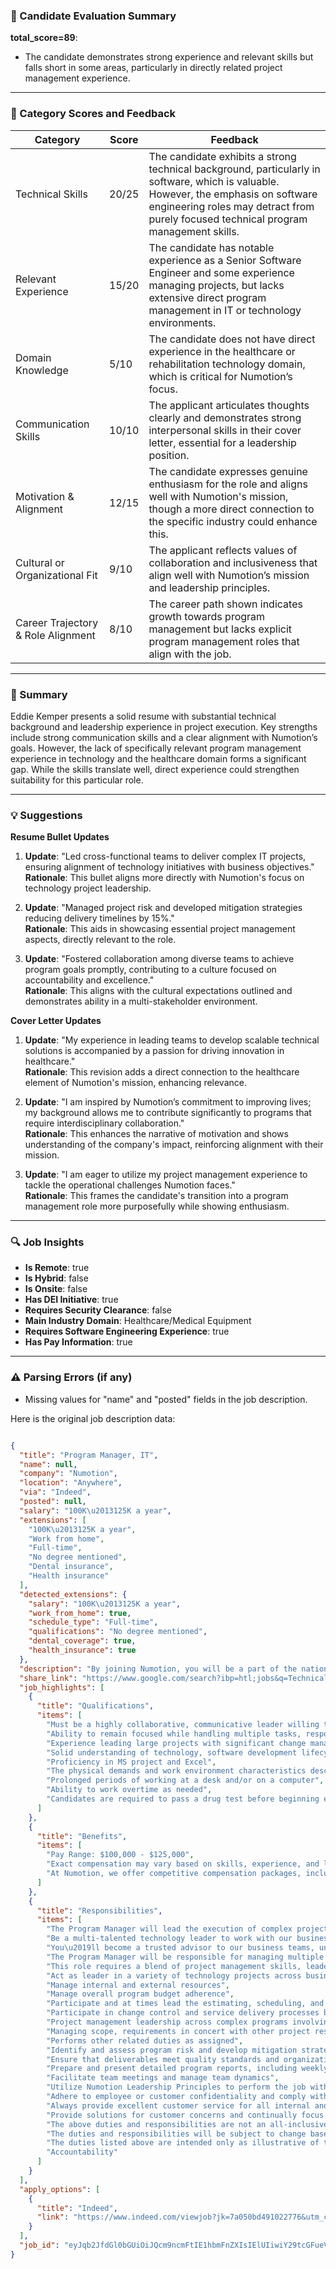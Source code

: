 ### 📄 Candidate Evaluation Summary

**total_score=89**:  
- The candidate demonstrates strong experience and relevant skills but falls short in some areas, particularly in directly related project management experience.

---

### 🎯 Category Scores and Feedback

| Category                        | Score | Feedback |
|--------------------------------|-------|----------|
| Technical Skills               | 20/25 | The candidate exhibits a strong technical background, particularly in software, which is valuable. However, the emphasis on software engineering roles may detract from purely focused technical program management skills. |
| Relevant Experience             | 15/20 | The candidate has notable experience as a Senior Software Engineer and some experience managing projects, but lacks extensive direct program management in IT or technology environments. |
| Domain Knowledge                | 5/10  | The candidate does not have direct experience in the healthcare or rehabilitation technology domain, which is critical for Numotion’s focus. |
| Communication Skills            | 10/10 | The applicant articulates thoughts clearly and demonstrates strong interpersonal skills in their cover letter, essential for a leadership position. |
| Motivation & Alignment          | 12/15 | The candidate expresses genuine enthusiasm for the role and aligns well with Numotion's mission, though a more direct connection to the specific industry could enhance this. |
| Cultural or Organizational Fit  | 9/10  | The applicant reflects values of collaboration and inclusiveness that align well with Numotion’s mission and leadership principles. |
| Career Trajectory & Role Alignment | 8/10  | The career path shown indicates growth towards program management but lacks explicit program management roles that align with the job. |

---

### 🧾 Summary

Eddie Kemper presents a solid resume with substantial technical background and leadership experience in project execution. Key strengths include strong communication skills and a clear alignment with Numotion’s goals. However, the lack of specifically relevant program management experience in technology and the healthcare domain forms a significant gap. While the skills translate well, direct experience could strengthen suitability for this particular role.

---

### 💡 Suggestions

**Resume Bullet Updates**  
1. **Update**: "Led cross-functional teams to deliver complex IT projects, ensuring alignment of technology initiatives with business objectives."  
   **Rationale**: This bullet aligns more directly with Numotion's focus on technology project leadership. 

2. **Update**: "Managed project risk and developed mitigation strategies reducing delivery timelines by 15%."  
   **Rationale**: This aids in showcasing essential project management aspects, directly relevant to the role. 

3. **Update**: "Fostered collaboration among diverse teams to achieve program goals promptly, contributing to a culture focused on accountability and excellence."  
   **Rationale**: This aligns with the cultural expectations outlined and demonstrates ability in a multi-stakeholder environment. 

**Cover Letter Updates**  
1. **Update**: "My experience in leading teams to develop scalable technical solutions is accompanied by a passion for driving innovation in healthcare."  
   **Rationale**: This revision adds a direct connection to the healthcare element of Numotion's mission, enhancing relevance.

2. **Update**: "I am inspired by Numotion’s commitment to improving lives; my background allows me to contribute significantly to programs that require interdisciplinary collaboration."  
   **Rationale**: This enhances the narrative of motivation and shows understanding of the company's impact, reinforcing alignment with their mission.

3. **Update**: "I am eager to utilize my project management experience to tackle the operational challenges Numotion faces."  
   **Rationale**: This frames the candidate's transition into a program management role more purposefully while showing enthusiasm.

---

### 🔍 Job Insights

- **Is Remote**: true  
- **Is Hybrid**: false  
- **Is Onsite**: false  
- **Has DEI Initiative**: true  
- **Requires Security Clearance**: false  
- **Main Industry Domain**: Healthcare/Medical Equipment  
- **Requires Software Engineering Experience**: true  
- **Has Pay Information**: true  

---

### ⚠️ Parsing Errors (if any)

- Missing values for "name" and "posted" fields in the job description.

Here is the original job description data:

```json

{
  "title": "Program Manager, IT",
  "name": null,
  "company": "Numotion",
  "location": "Anywhere",
  "via": "Indeed",
  "posted": null,
  "salary": "100K\u2013125K a year",
  "extensions": [
    "100K\u2013125K a year",
    "Work from home",
    "Full-time",
    "No degree mentioned",
    "Dental insurance",
    "Health insurance"
  ],
  "detected_extensions": {
    "salary": "100K\u2013125K a year",
    "work_from_home": true,
    "schedule_type": "Full-time",
    "qualifications": "No degree mentioned",
    "dental_coverage": true,
    "health_insurance": true
  },
  "description": "By joining Numotion, you will be a part of the nation's leading provider of Complex Rehabilitation Technology. Numotion is helping thousands of people with individually configured, medically necessary mobility products and services. From manual and powered wheelchairs to disposable medical supplies that serve unique medical and functional needs, we are improving the lives of people with disabilities by enabling them to actively participate in everyday life. Maintaining our standing as the industry leader in CRT comes from having a workforce with a diverse mix of minds, backgrounds and experiences, and we are committed to cultivating an inclusive work environment based on open dialogue, active listening and ongoing definitive actions.\n\nJOB PURPOSE:\n\nThe Program Manager will lead the execution of complex project requirements across multiple workstreams, project planning and execution for a variety of innovative projects. Be a multi-talented technology leader to work with our business stakeholders from beginning of an idea through execution, acting as the shepherd of timeline, scope, budget and resources. You\u2019ll become a trusted advisor to our business teams, understanding technology and its ability to help us drive the business and innovate, but hands on for project management tasks. Must be a highly collaborative, communicative leader willing to challenge status quo while respecting business processes. The Program Manager will be responsible for managing multiple projects and ensuring they are completed on time, within scope, and on budget. This role requires a blend of project management skills, leadership, and strategic planning to achieve program goals and drive organizational success.\n\u2022 Act as leader in a variety of technology projects across business areas, acting as project manager across workstreams, managing dependencies being the IT point of contact\n\u2022 Manage internal and external resources\n\u2022 Manage overall program budget adherence\n\u2022 Participate and at times lead the estimating, scheduling, and monitoring for work completion\n\u2022 Participate in change control and service delivery processes by providing appropriate documentation and subject matter expertise\n\nKEY RESPONSIBILITIES:\n\u2022 Project management leadership across complex programs involving multiple technologies, stakeholders\n\u2022 Managing scope, requirements in concert with other project resources\n\u2022 Performs other related duties as assigned\n\u2022 Identify and assess program risk and develop mitigation strategies\n\u2022 Ensure that deliverables meet quality standards and organization requirements\n\u2022 Prepare and present detailed program reports, including weekly progress updates, budget reports and risk assessments\n\u2022 Facilitate team meetings and manage team dynamics\n\u2022 Utilize Numotion Leadership Principles to perform the job with integrity, compliance, and values consistent with Numotion\u2019s mission.\n\u2022 Adhere to employee or customer confidentiality and comply with Numotion\u2019s policies and federal regulations.\n\u2022 Always provide excellent customer service for all internal and external customers of the operations. Provide solutions for customer concerns and continually focus on customer service as our top priority.\n\u2022 The above duties and responsibilities are not an all-inclusive list but rather a general representation of the duties and responsibilities associated with this position. The duties and responsibilities will be subject to change based on organizational needs and/or as deemed necessary by management.\n\u2022 The duties listed above are intended only as illustrative of the various types of work that may be performed. The omission of specific statements of duties does not exclude them from the position if the work is similar or a logical assignment to the position.\n\nLEADERSHIP PRINCIPLES BEHAVIORS:\n\u2022 Accountability\n\u2022 Courage\n\u2022 Personal impact\n\nQUALIFICATIONS, SKILLS AND EXPERIENCE:\n\u2022 Ability to remain focused while handling multiple tasks, responsibilities and projects.\n\u2022 Experience leading large projects with significant change management impacts\n\u2022 Solid understanding of technology, software development lifecycle processes (agile and waterfall)\n\u2022 Proficiency in MS project and Excel.\n\nPHYSICAL REQUIREMENTS:\n\nThe physical demands and work environment characteristics described here are representative of those that must be met by an employee to successfully perform the essential functions of the job. Reasonable accommodations may be made to enable individuals with disabilities to perform the essential functions.\n\u2022 Prolonged periods of working at a desk and/or on a computer\n\u2022 Ability to work overtime as needed\n\nPay Range: $100,000 - $125,000. Exact compensation may vary based on skills, experience, and location.\n\nAt Numotion, we offer competitive compensation packages, including medical, dental and vision insurance, short-term and long-term disability, a 401k, and life insurance. Numotion is an equal opportunity employer. We strive for a workplace that reflects the communities we serve and do not tolerate discrimination against our employees, customers, and partners regardless of ethnicity, disability, gender identity, sexual orientation, religion, age, citizenship, marital or veteran status. Numotion is a drug-free workplace. Candidates are required to pass a drug test before beginning employment.",
  "share_link": "https://www.google.com/search?ibp=htl;jobs&q=Technical+Project+Manager&htidocid=8-pH2yEGZXWOnO5VAAAAAA%3D%3D&hl=en-US&shndl=37&shmd=H4sIAAAAAAAA_xXMwQrCMAwAULzuD_SU89BVBC_6AUNBEdTzSGtoK1symgj7AD_ceXnHV30XVX0rEgsOcEHGSGUNpwds4CwelLCEBMLQisSeVsdkNurBOdW-iWpoOTRBBidMXib3Fq9_Ok1YaOzRqNvtt1MzcqyX188gluctMzw5G73gPhekP8f3oZCHAAAA&shmds=v1_AQbUm974IRoIkVU-N04gLfkW2q8kybPidETpiq7lFtwS2bMfGQ&source=sh/x/job/li/m1/1#fpstate=tldetail&htivrt=jobs&htiq=Technical+Project+Manager&htidocid=8-pH2yEGZXWOnO5VAAAAAA%3D%3D",
  "job_highlights": [
    {
      "title": "Qualifications",
      "items": [
        "Must be a highly collaborative, communicative leader willing to challenge status quo while respecting business processes",
        "Ability to remain focused while handling multiple tasks, responsibilities and projects",
        "Experience leading large projects with significant change management impacts",
        "Solid understanding of technology, software development lifecycle processes (agile and waterfall)",
        "Proficiency in MS project and Excel",
        "The physical demands and work environment characteristics described here are representative of those that must be met by an employee to successfully perform the essential functions of the job",
        "Prolonged periods of working at a desk and/or on a computer",
        "Ability to work overtime as needed",
        "Candidates are required to pass a drug test before beginning employment"
      ]
    },
    {
      "title": "Benefits",
      "items": [
        "Pay Range: $100,000 - $125,000",
        "Exact compensation may vary based on skills, experience, and location",
        "At Numotion, we offer competitive compensation packages, including medical, dental and vision insurance, short-term and long-term disability, a 401k, and life insurance"
      ]
    },
    {
      "title": "Responsibilities",
      "items": [
        "The Program Manager will lead the execution of complex project requirements across multiple workstreams, project planning and execution for a variety of innovative projects",
        "Be a multi-talented technology leader to work with our business stakeholders from beginning of an idea through execution, acting as the shepherd of timeline, scope, budget and resources",
        "You\u2019ll become a trusted advisor to our business teams, understanding technology and its ability to help us drive the business and innovate, but hands on for project management tasks",
        "The Program Manager will be responsible for managing multiple projects and ensuring they are completed on time, within scope, and on budget",
        "This role requires a blend of project management skills, leadership, and strategic planning to achieve program goals and drive organizational success",
        "Act as leader in a variety of technology projects across business areas, acting as project manager across workstreams, managing dependencies being the IT point of contact",
        "Manage internal and external resources",
        "Manage overall program budget adherence",
        "Participate and at times lead the estimating, scheduling, and monitoring for work completion",
        "Participate in change control and service delivery processes by providing appropriate documentation and subject matter expertise",
        "Project management leadership across complex programs involving multiple technologies, stakeholders",
        "Managing scope, requirements in concert with other project resources",
        "Performs other related duties as assigned",
        "Identify and assess program risk and develop mitigation strategies",
        "Ensure that deliverables meet quality standards and organization requirements",
        "Prepare and present detailed program reports, including weekly progress updates, budget reports and risk assessments",
        "Facilitate team meetings and manage team dynamics",
        "Utilize Numotion Leadership Principles to perform the job with integrity, compliance, and values consistent with Numotion\u2019s mission",
        "Adhere to employee or customer confidentiality and comply with Numotion\u2019s policies and federal regulations",
        "Always provide excellent customer service for all internal and external customers of the operations",
        "Provide solutions for customer concerns and continually focus on customer service as our top priority",
        "The above duties and responsibilities are not an all-inclusive list but rather a general representation of the duties and responsibilities associated with this position",
        "The duties and responsibilities will be subject to change based on organizational needs and/or as deemed necessary by management",
        "The duties listed above are intended only as illustrative of the various types of work that may be performed",
        "Accountability"
      ]
    }
  ],
  "apply_options": [
    {
      "title": "Indeed",
      "link": "https://www.indeed.com/viewjob?jk=7a050bd491022776&utm_campaign=google_jobs_apply&utm_source=google_jobs_apply&utm_medium=organic"
    }
  ],
  "job_id": "eyJqb2JfdGl0bGUiOiJQcm9ncmFtIE1hbmFnZXIsIElUIiwiY29tcGFueV9uYW1lIjoiTnVtb3Rpb24iLCJhZGRyZXNzX2NpdHkiOiJVbml0ZWQgU3RhdGVzIiwiaHRpZG9jaWQiOiI4LXBIMnlFR1pYV09uTzVWQUFBQUFBPT0iLCJ1dWxlIjoidytDQUlRSUNJTlZXNXBkR1ZrSUZOMFlYUmxjdyJ9"
}